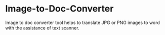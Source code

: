 # Image-to-Doc-Converter
Image to doc converter tool helps to translate JPG or PNG images to word with the assistance of text scanner.
